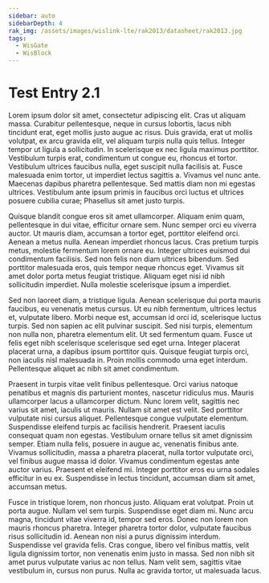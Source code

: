 ```yaml
---
sidebar: auto
sidebarDepth: 4
rak_img: /assets/images/wislink-lte/rak2013/datasheet/rak2013.jpg
tags:
  - WisGate
  - WisBlock
---
```


# Test Entry 2.1

Lorem ipsum dolor sit amet, consectetur adipiscing elit. Cras ut aliquam massa. Curabitur pellentesque, neque in cursus lobortis, lacus nibh tincidunt erat, eget mollis justo augue ac risus. Duis gravida, erat ut mollis volutpat, ex arcu gravida elit, vel aliquam turpis nulla quis tellus. Integer tempor ut ligula a sollicitudin. In scelerisque ex nec ligula maximus porttitor. Vestibulum turpis erat, condimentum ut congue eu, rhoncus et tortor. Vestibulum ultrices faucibus nulla, eget suscipit nulla facilisis at. Fusce malesuada enim tortor, ut imperdiet lectus sagittis a. Vivamus vel nunc ante. Maecenas dapibus pharetra pellentesque. Sed mattis diam non mi egestas ultrices. Vestibulum ante ipsum primis in faucibus orci luctus et ultrices posuere cubilia curae; Phasellus sit amet justo turpis.

Quisque blandit congue eros sit amet ullamcorper. Aliquam enim quam, pellentesque in dui vitae, efficitur ornare sem. Nunc semper orci eu viverra auctor. Ut mauris diam, accumsan a tortor eget, porttitor eleifend orci. Aenean a metus nulla. Aenean imperdiet rhoncus lacus. Cras pretium turpis metus, molestie fermentum lorem ornare eu. Integer ultrices euismod dui condimentum facilisis. Sed non felis non diam ultrices bibendum. Sed porttitor malesuada eros, quis tempor neque rhoncus eget. Vivamus sit amet dolor porta metus feugiat tristique. Aliquam eget nisi id nibh sollicitudin imperdiet. Nulla molestie scelerisque ipsum a imperdiet.

Sed non laoreet diam, a tristique ligula. Aenean scelerisque dui porta mauris faucibus, eu venenatis metus cursus. Ut eu nibh fermentum, ultrices lectus et, vulputate libero. Morbi neque est, accumsan id orci id, scelerisque luctus turpis. Sed non sapien ac elit pulvinar suscipit. Sed nisi turpis, elementum non nulla non, pharetra elementum elit. Ut sed fermentum quam. Fusce ut felis eget nibh scelerisque scelerisque sed eget urna. Integer placerat placerat urna, a dapibus ipsum porttitor quis. Quisque feugiat turpis orci, non iaculis nisl malesuada in. Proin mollis commodo urna eget interdum. Pellentesque aliquet ac nibh sit amet condimentum.

Praesent in turpis vitae velit finibus pellentesque. Orci varius natoque penatibus et magnis dis parturient montes, nascetur ridiculus mus. Mauris ullamcorper lacus a ullamcorper dictum. Nunc lorem velit, sagittis nec varius sit amet, iaculis ut mauris. Nullam sit amet est velit. Sed porttitor vulputate nisi cursus aliquet. Pellentesque congue vulputate elementum. Suspendisse eleifend turpis ac facilisis hendrerit. Praesent iaculis consequat quam non egestas. Vestibulum ornare tellus sit amet dignissim semper. Etiam nulla felis, posuere in augue ac, venenatis finibus ante. Vivamus sollicitudin, massa a pharetra placerat, nulla tortor vulputate orci, vel finibus augue massa id dolor. Vivamus condimentum egestas ante auctor varius. Praesent et eleifend mi. Integer porttitor eros eu urna sodales efficitur in eu ex. Suspendisse in lectus tincidunt, accumsan diam sit amet, accumsan metus.

Fusce in tristique lorem, non rhoncus justo. Aliquam erat volutpat. Proin ut porta augue. Nullam vel sem turpis. Suspendisse eget diam mi. Nunc arcu magna, tincidunt vitae viverra id, tempor sed eros. Donec non lorem non mauris rhoncus pharetra. Integer pharetra tortor dolor, vulputate faucibus risus sollicitudin id. Aenean non nisi a purus dignissim interdum. Suspendisse vel gravida felis. Cras congue, libero vel finibus mattis, velit ligula dignissim tortor, non venenatis enim justo in massa. Sed non nibh sit amet purus vulputate varius ac non tellus. Nam velit sem, sagittis vitae vestibulum in, cursus non purus. Nulla ac gravida tortor, ut malesuada lacus.
